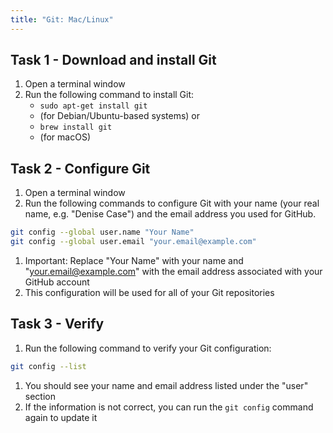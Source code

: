 ```yaml
---
title: "Git: Mac/Linux"
---
```


## Task 1 - Download and install Git

1. Open a terminal window
2. Run the following command to install Git:
    * `sudo apt-get install git`
    * (for Debian/Ubuntu-based systems) or
    * `brew install git`
    * (for macOS)

## Task 2 - Configure Git

1. Open a terminal window
1. Run the following commands to configure Git with your name (your real name, e.g. "Denise Case") and the email address you used for GitHub.

```bash
git config --global user.name "Your Name"
git config --global user.email "your.email@example.com"
```

1. Important: Replace "Your Name" with your name and "[your.email@example.com](mailto:your.email@example.com)" with the email address associated with your GitHub account
1. This configuration will be used for all of your Git repositories

## Task 3 - Verify

1. Run the following command to verify your Git configuration:

```bash
git config --list
```

1. You should see your name and email address listed under the "user" section
1. If the information is not correct, you can run the `git config` command again to update it
